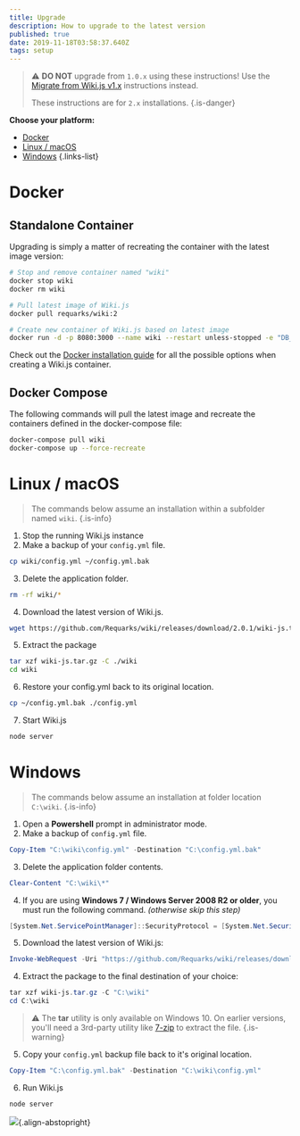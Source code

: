 ```yaml
---
title: Upgrade
description: How to upgrade to the latest version
published: true
date: 2019-11-18T03:58:37.640Z
tags: setup
---
```


> :warning: **DO NOT** upgrade from `1.0.x` using these instructions! Use the [Migrate from Wiki.js v1.x](/install/migrate) instructions instead.
>
> These instructions are for `2.x` installations.
{.is-danger}

**Choose your platform:**
- [Docker](#docker)
- [Linux / macOS](#linux-macos)
- [Windows](#windows)
{.links-list}

# Docker

## Standalone Container

Upgrading is simply a matter of recreating the container with the latest image version:

```bash
# Stop and remove container named "wiki"
docker stop wiki
docker rm wiki

# Pull latest image of Wiki.js
docker pull requarks/wiki:2

# Create new container of Wiki.js based on latest image
docker run -d -p 8080:3000 --name wiki --restart unless-stopped -e "DB_TYPE=mysql" -e "DB_HOST=db" -e "DB_PORT=3306" -e "DB_USER=wikijs" -e "DB_PASS=wikijsrocks" -e "DB_NAME=wiki" requarks/wiki:2
```

Check out the [Docker installation guide](/install/docker) for all the possible options when creating a Wiki.js container.

## Docker Compose

The following commands will pull the latest image and recreate the containers defined in the docker-compose file:

```bash
docker-compose pull wiki
docker-compose up --force-recreate
```

# Linux / macOS

> The commands below assume an installation within a subfolder named `wiki`.
{.is-info}

1) Stop the running Wiki.js instance
2) Make a backup of your `config.yml` file.
  ```bash
  cp wiki/config.yml ~/config.yml.bak
  ```
3) Delete the application folder.
  ```bash
  rm -rf wiki/*
  ```
4) Download the latest version of Wiki.js.
  ```bash
  wget https://github.com/Requarks/wiki/releases/download/2.0.1/wiki-js.tar.gz
  ```
5) Extract the package
  ```bash
  tar xzf wiki-js.tar.gz -C ./wiki
  cd wiki
  ```
6) Restore your config.yml back to its original location.
  ```bash
  cp ~/config.yml.bak ./config.yml
  ```
7) Start Wiki.js
  ```bash
  node server
  ```

# Windows

> The commands below assume an installation at folder location `C:\wiki`.
{.is-info}

1. Open a **Powershell** prompt in administrator mode.
1. Make a backup of `config.yml` file.
  ```powershell
  Copy-Item "C:\wiki\config.yml" -Destination "C:\config.yml.bak"
  ```
3. Delete the application folder contents.
  ```powershell
  Clear-Content "C:\wiki\*"
  ```
4. If you are using **Windows 7 / Windows Server 2008 R2 or older**, you must run the following command. *(otherwise skip this step)*
  ```powershell
  [System.Net.ServicePointManager]::SecurityProtocol = [System.Net.SecurityProtocolType]::Tls12
  ```
5. Download the latest version of Wiki.js:
  ```powershell
  Invoke-WebRequest -Uri "https://github.com/Requarks/wiki/releases/download/2.0.1/wiki-js-windows.tar.gz" -OutFile "wiki-js.tar.gz"
  ```

4. Extract the package to the final destination of your choice:
  ```powershell
  tar xzf wiki-js.tar.gz -C "C:\wiki"
  cd C:\wiki
  ```
  > :warning: The **tar** utility is only available on Windows 10. On earlier versions, you'll need a 3rd-party utility like [7-zip](https://www.7-zip.org/) to extract the file.
  {.is-warning}
5. Copy your `config.yml` backup file back to it's original location.
  ```powershell
  Copy-Item "C:\config.yml.bak" -Destination "C:\wiki\config.yml"
  ```
6. Run Wiki.js
  ```powershell
  node server
  ```

![](https://a.icons8.com/YTSPoggQ/4CQtQD/svg.svg){.align-abstopright}